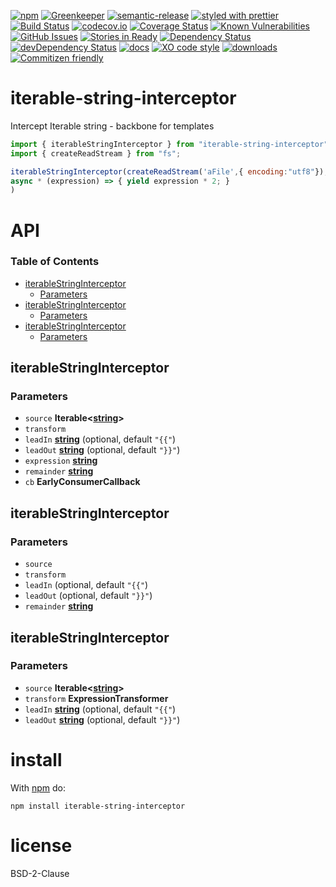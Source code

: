 [![npm](https://img.shields.io/npm/v/iterable-string-interceptor.svg)](https://www.npmjs.com/package/iterable-string-interceptor)
[![Greenkeeper](https://badges.greenkeeper.io/arlac77/iterable-string-interceptor.svg)](https://greenkeeper.io/)
[![semantic-release](https://img.shields.io/badge/%20%20%F0%9F%93%A6%F0%9F%9A%80-semantic--release-e10079.svg)](https://github.com/arlac77/iterable-string-interceptor)
[![styled with prettier](https://img.shields.io/badge/styled_with-prettier-ff69b4.svg)](https://github.com/prettier/prettier)
[![Build Status](https://secure.travis-ci.org/arlac77/iterable-string-interceptor.png)](http://travis-ci.org/arlac77/iterable-string-interceptor)
[![codecov.io](http://codecov.io/github/arlac77/iterable-string-interceptor/coverage.svg?branch=master)](http://codecov.io/github/arlac77/iterable-string-interceptor?branch=master)
[![Coverage Status](https://coveralls.io/repos/arlac77/iterable-string-interceptor/badge.svg)](https://coveralls.io/r/arlac77/iterable-string-interceptor)
[![Known Vulnerabilities](https://snyk.io/test/github/arlac77/iterable-string-interceptor/badge.svg)](https://snyk.io/test/github/arlac77/iterable-string-interceptor)
[![GitHub Issues](https://img.shields.io/github/issues/arlac77/iterable-string-interceptor.svg?style=flat-square)](https://github.com/arlac77/iterable-string-interceptor/issues)
[![Stories in Ready](https://badge.waffle.io/arlac77/iterable-string-interceptor.svg?label=ready&title=Ready)](http://waffle.io/arlac77/iterable-string-interceptor)
[![Dependency Status](https://david-dm.org/arlac77/iterable-string-interceptor.svg)](https://david-dm.org/arlac77/iterable-string-interceptor)
[![devDependency Status](https://david-dm.org/arlac77/iterable-string-interceptor/dev-status.svg)](https://david-dm.org/arlac77/iterable-string-interceptor#info=devDependencies)
[![docs](http://inch-ci.org/github/arlac77/iterable-string-interceptor.svg?branch=master)](http://inch-ci.org/github/arlac77/iterable-string-interceptor)
[![XO code style](https://img.shields.io/badge/code_style-XO-5ed9c7.svg)](https://github.com/sindresorhus/xo)
[![downloads](http://img.shields.io/npm/dm/iterable-string-interceptor.svg?style=flat-square)](https://npmjs.org/package/iterable-string-interceptor)
[![Commitizen friendly](https://img.shields.io/badge/commitizen-friendly-brightgreen.svg)](http://commitizen.github.io/cz-cli/)

# iterable-string-interceptor

Intercept Iterable string - backbone for templates


<!-- skip-example -->
```javascript
import { iterableStringInterceptor } from "iterable-string-interceptor";
import { createReadStream } from "fs";

iterableStringInterceptor(createReadStream('aFile',{ encoding:"utf8"}),
async * (expression) => { yield expression * 2; }
)
```

# API

<!-- Generated by documentation.js. Update this documentation by updating the source code. -->

### Table of Contents

-   [iterableStringInterceptor](#iterablestringinterceptor)
    -   [Parameters](#parameters)
-   [iterableStringInterceptor](#iterablestringinterceptor-1)
    -   [Parameters](#parameters-1)
-   [iterableStringInterceptor](#iterablestringinterceptor-2)
    -   [Parameters](#parameters-2)

## iterableStringInterceptor

### Parameters

-   `source` **Iterable&lt;[string](https://developer.mozilla.org/docs/Web/JavaScript/Reference/Global_Objects/String)>** 
-   `transform`  
-   `leadIn` **[string](https://developer.mozilla.org/docs/Web/JavaScript/Reference/Global_Objects/String)**  (optional, default `"{{"`)
-   `leadOut` **[string](https://developer.mozilla.org/docs/Web/JavaScript/Reference/Global_Objects/String)**  (optional, default `"}}"`)
-   `expression` **[string](https://developer.mozilla.org/docs/Web/JavaScript/Reference/Global_Objects/String)** 
-   `remainder` **[string](https://developer.mozilla.org/docs/Web/JavaScript/Reference/Global_Objects/String)** 
-   `cb` **EarlyConsumerCallback** 

## iterableStringInterceptor

### Parameters

-   `source`  
-   `transform`  
-   `leadIn`   (optional, default `"{{"`)
-   `leadOut`   (optional, default `"}}"`)
-   `remainder` **[string](https://developer.mozilla.org/docs/Web/JavaScript/Reference/Global_Objects/String)** 

## iterableStringInterceptor

### Parameters

-   `source` **Iterable&lt;[string](https://developer.mozilla.org/docs/Web/JavaScript/Reference/Global_Objects/String)>** 
-   `transform` **ExpressionTransformer** 
-   `leadIn` **[string](https://developer.mozilla.org/docs/Web/JavaScript/Reference/Global_Objects/String)**  (optional, default `"{{"`)
-   `leadOut` **[string](https://developer.mozilla.org/docs/Web/JavaScript/Reference/Global_Objects/String)**  (optional, default `"}}"`)

# install

With [npm](http://npmjs.org) do:

```shell
npm install iterable-string-interceptor
```

# license

BSD-2-Clause

